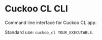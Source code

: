 # Cuckoo CL CLI

Command line interface for Cuckoo CL app.

Standard use: `cuckoo_cl YOUR_EXECUTABLE`.
